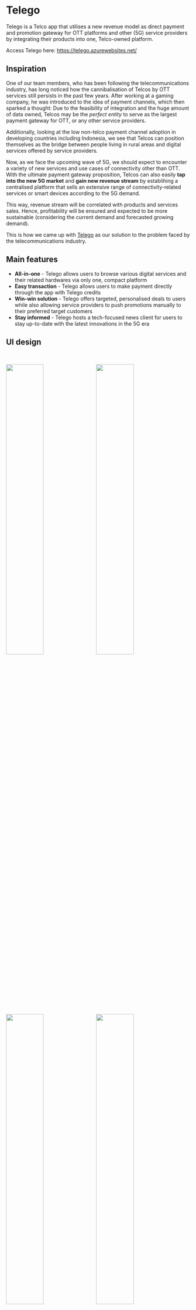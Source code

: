 # Telego
Telego is a Telco app that utilises a new revenue model as direct payment and promotion gateway for OTT platforms and other (5G) service providers by integrating their products into one, Telco-owned platform.

Access Telego here: https://telego.azurewebsites.net/

## Inspiration
One of our team members, who has been following the telecommunications industry, has long noticed how the cannibalisation of Telcos by OTT services still persists in the past few years. After working at a gaming company, he was introduced to the idea of payment channels, which then sparked a thought: 
Due to the feasibility of integration and the huge amount of data owned, Telcos may be the _perfect entity_ to serve as the largest payment gateway for OTT, or any other service providers.

Additionally, looking at the low non-telco payment channel adoption in developing countries including Indonesia, we see that Telcos can position themselves as the bridge between people living in rural areas and digital services offered by service providers. 

Now, as we face the upcoming wave of 5G, we should expect to encounter a variety of new services and use cases of connectivity other than OTT. With the ultimate payment gateway proposition, Telcos can also easily **tap into the new 5G market** and **gain new revenue stream** by establihing a centralised platform that sells an extensive range of connectivity-related services or smart devices according to the 5G demand. 

This way, revenue stream will be correlated with products and services sales. Hence, profitability will be ensured and expected to be more sustainable (considering the current demand and forecasted growing demand).

This is how we came up with [Telego](https://telego.azurewebsites.net/) as our solution to the problem faced by the telecommunications industry.

## Main features
* **All-in-one** - Telego allows users to browse various digital services and their related hardwares via only one, compact platform
* **Easy transaction** - Telego allows users to make payment directly through the app with Telego credits
* **Win-win solution** - Telego offers targeted, personalised deals to users while also allowing service providers to push promotions manually to their preferred target customers
* **Stay informed** - Telego hosts a tech-focused news client for users to stay up-to-date with the latest innovations in the 5G era

## UI design

<br>

<img width="45%" src="https://github.com/clchinara/media-repo/blob/master/telego/home.png">&nbsp;&nbsp;&nbsp;&nbsp;&nbsp;<img width="45%" src="https://github.com/clchinara/media-repo/blob/master/telego/sample-company.png">&nbsp;&nbsp;&nbsp;&nbsp;&nbsp;
<br>

<img width="45%" src="https://github.com/clchinara/media-repo/blob/master/telego/streaming.png">&nbsp;&nbsp;&nbsp;&nbsp;&nbsp;<img width="45%" src="https://github.com/clchinara/media-repo/blob/master/telego/sample-plan.png">&nbsp;&nbsp;&nbsp;&nbsp;&nbsp;
<br>

<img width="45%" src="https://github.com/clchinara/media-repo/blob/master/telego/explore.png">
<br>

## Tech stack
* Client-side framework: **ReactJS**
* Server-side framework: **ExpressJS**
* Database: **PostgreSQL**
* Recommendation system: **Azure Cognitive Services - Personalizer**
* CI/CD: **Azure DevOps**
* Hosting: **Azure App Service**
* Miscellaneous: **Bing News Search**

<img src="https://github.com/clchinara/media-repo/blob/master/telego/app-architecture.png">

## General system architecture
<img src="https://github.com/clchinara/media-repo/blob/master/telego/sys-architecture.png">

## How we built Telego
Below is a rough breakdown of Telego's development process: 
1. Design the app's UI/UX on [Figma](https://www.figma.com/file/nyUci7p9Vk6ygFzgxDmyol/not-samsan-tech?node-id=0%3A1)
2. Set up Azure App Service on Azure Portal to host client-side and server-side
3. Build pipelines on Azure DevOps to automate the deployment process every time a commit is pushed
4. Implement the app's components according to the design defined in the Figma project
5. Create Azure Database for PostgreSQL Server in Azure Portal
6. Connect server-side to PostgreSQL database
7. Set up Azure Cognitive Services in Azure Portal in order to use Personalizer and Bing News API
8. Connect server-side to Personalizer and Bing News Search API
9. Connect client-side to server-side through the developed APIs
